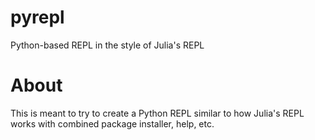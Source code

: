 # pyrepl
 Python-based REPL in the style of Julia's REPL

# About

This is meant to try to create a Python REPL similar to how Julia's REPL works with combined package installer, help, etc.
